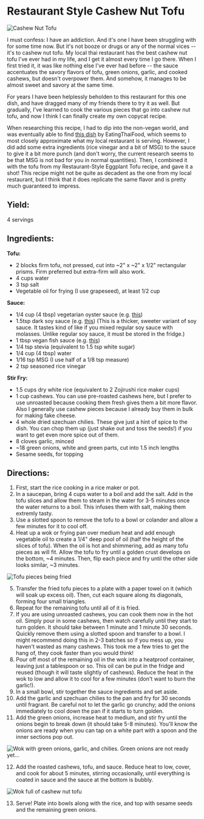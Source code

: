 # Restaurant Style Cashew Nut Tofu

![Cashew Nut Tofu](https://app.box.com/shared/static/z6d4qxlvdddjtm7p4zifv4z01846r5q5.jpg)

I must confess: I have an addiction.  And it's one I have been struggling with for some time now.  But it's not booze or drugs or any of the normal vices -- it's to cashew nut tofu.  My local thai restaurant has the best cashew nut tofu I've ever had in my life, and I get it almost every time I go there.  When I first tried it, it was like nothing else I've ever had before -- the sauce accentuates the savory flavors of tofu, green onions, garlic, and cooked cashews, but doesn't overpower them.  And somehow, it manages to be almost sweet and savory at the same time.

For years I have been helplessly beholden to this restaurant for this one dish, and have dragged many of my friends there to try it as well.  But gradually, I've learned to cook the various pieces that go into cashew nut tofu, and now I think I can finally create my own copycat recipe.

When researching this recipe, I had to dip into the non-vegan world, and was eventually able to find [this dish](https://www.eatingthaifood.com/thai-cashew-chicken-recipe/) by EatingThaiFood, which seems to most closely approximate what my local restaurant is serving.  However, I did add some extra ingredients (rice vinegar and a bit of MSG) to the sauce to give it a bit more punch (and don't worry, the current research seems to be that MSG is not bad for you in normal quantities).  Then, I combined it with the tofu from my Restaurant-Style Eggplant Tofu recipe, and gave it a shot!  This recipe might not be quite as decadent as the one from my local restaurant, but I think that it does replicate the same flavor and is pretty much guaranteed to impress.

## Yield: 
4 servings

## Ingredients:

**Tofu:**
- 2 blocks firm tofu, not pressed, cut into ~2" x ~2" x 1/2" rectangular prisms.  Firm preferred but extra-firm will also work.
- 4 cups water
- 3 tsp salt
- Vegetable oil for frying (I use grapeseed), at least 1/2 cup

**Sauce:**
- 1/4 cup (4 tbsp) vegetarian oyster sauce (e.g. [this](https://www.amazon.com/Vegetarian-Mushroom-Oyster-Sauce-35fl/dp/B00LBLYMMO/ref=sr_1_3?crid=1RNNN6LG712U9&dchild=1&keywords=vegetarian+oyster+sauce&qid=1601347380&sprefix=vegetarian+oys%2Caps%2C190&sr=8-3))
- 1.5tsp dark soy sauce (e.g. [this](https://www.amazon.com/Pearl-River-Bridge-Superior-16-9-Ounce/dp/B01I4CVE8C/ref=sr_1_1_pp?crid=1UG7W24MPKKR3&keywords=pearl+river+bridge+dark+soy+sauce&qid=1707120023&s=grocery&sprefix=pearl+river+bridge+dark+soy+sauc%2Cgrocery%2C149&sr=1-1)) (This is a thicker, sweeter variant of soy sauce.  It tastes kind of like if you mixed regular soy sauce with molasses.  Unlike regular soy sauce, it must be stored in the fridge.)
- 1 tbsp vegan fish sauce (e.g. [this](https://www.amazon.com/Oceans-Halo-Sauce-Vegan-Ounce/dp/B07RWVTYQZ/ref=sr_1_23_f3_0o_wf?keywords=vegan+fish+sauce&qid=1707120123&sr=8-23))
- 1/4 tsp stevia (equivalent to 1.5 tsp white sugar)
- 1/4 cup (4 tbsp) water
- 1/16 tsp MSG (I use half of a 1/8 tsp measure)
- 2 tsp seasoned rice vinegar

**Stir Fry:**
- 1.5 cups dry white rice (equivalent to 2 Zojirushi rice maker cups)
- 1 cup cashews.  You can use pre-roasted cashews here, but I prefer to use unroasted because cooking them fresh gives them a bit more flavor.  Also I generally use cashew pieces because I already buy them in bulk for making fake cheese.
- 4 whole dried szechuan chilies.  These give just a hint of spice to the dish.  You can chop them up (just shake out and toss the seeds!) if you want to get even more spice out of them.
- 8 cloves garlic, minced
- ~18 green onions, white and green parts, cut into 1.5 inch lengths
- Sesame seeds, for topping

## Directions:

1. First, start the rice cooking in a rice maker or pot.
2. In a saucepan, bring 4 cups water to a boil and add the salt.  Add in the tofu slices and allow them to steam in the water for 3-5 minutes once the water returns to a boil.  This infuses them with salt, making them extremly tasty.
3. Use a slotted spoon to remove the tofu to a bowl or colander and allow a few minutes for it to cool off.
4. Heat up a wok or frying pan over medium heat and add enough vegetable oil to create a 1/4" deep pool of oil (half the height of the slices of tofu).  When the oil is hot and shimmering, add as many tofu pieces as will fit.  Allow the tofu to fry until a golden crust develops on the bottom, ~4 minutes.  Then, flip each piece and fry until the other side looks similar, ~3 minutes.

![Tofu pieces being fried](https://app.box.com/shared/static/k4rkadqtil3pfxjrq1ivpihb82c2heu0.jpg)

5. Transfer the fried tofu pieces to a plate with a paper towel on it (which will soak up excess oil).  Then, cut each square along its diagonals, forming four small triangles.
6. Repeat for the remaining tofu until all of it is fried.  
7. If you are using unroasted cashews, you can cook them now in the hot oil.  Simply pour in some cashews, then watch carefully until they start to turn golden.  It should take between 1 minute and 1 minute 30 seconds.  Quickly remove them using a slotted spoon and transfer to a bowl.  I might recommend doing this in 2-3 batches so if you mess up, you haven't wasted as many cashews.  This took me a few tries to get the hang of, they cook faster than you would think!
8. Pour off most of the remaining oil in the wok into a heatproof container, leaving just a tablespoon or so.  This oil can be put in the fridge and reused (though it will taste slightly of cashews).  Reduce the heat in the wok to low and allow it to cool for a few minutes (don't want to burn the garlic!).
9. In a small bowl, stir together the sauce ingredients and set aside.
10. Add the garlic and szechuan chilies to the pan and fry for 30 seconds until fragrant.  Be careful not to let the garlic go crunchy; add the onions immediately to cool down the pan if it starts to turn golden.
11. Add the green onions, increase heat to medium, and stir fry until the onions begin to break down (it should take 5-8 minutes).  You'll know the onions are ready when you can tap on a white part with a spoon and the inner sections pop out.

![Wok with green onions, garlic, and chilies.  Green onions are not ready yet...](https://app.box.com/shared/static/ynucsut9gd82ho35czm9ys0cl7qq49md.jpg)

12. Add the roasted cashews, tofu, and sauce.  Reduce heat to low, cover, and cook for about 5 minutes, stirring occasionally, until everything is coated in sauce and the sauce at the bottom is bubbly.

![Wok full of cashew nut tofu](https://app.box.com/shared/static/6g4bsv9ffj6o31jtpl2f556o5ul3a4uo.jpg)

13. Serve!  Plate into bowls along with the rice, and top with sesame seeds and the remaining green onions.
